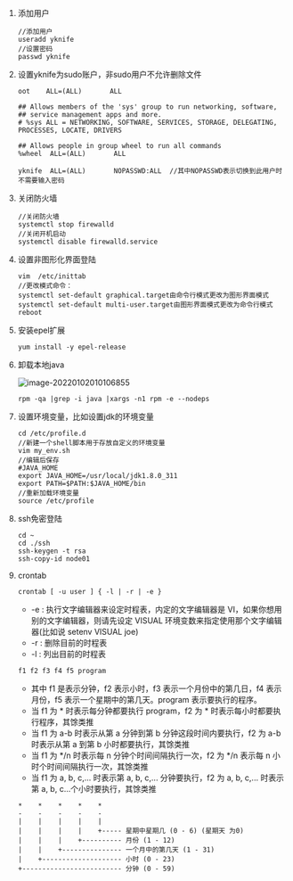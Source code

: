 1. 添加用户

   ```shell
   //添加用户
   useradd yknife
   //设置密码
   passwd yknife
   ```

2. 设置yknife为sudo账户，非sudo用户不允许删除文件

   ```she
   oot    ALL=(ALL)       ALL
   
   ## Allows members of the 'sys' group to run networking, software, 
   ## service management apps and more.
   # %sys ALL = NETWORKING, SOFTWARE, SERVICES, STORAGE, DELEGATING, PROCESSES, LOCATE, DRIVERS
   
   ## Allows people in group wheel to run all commands
   %wheel  ALL=(ALL)       ALL
   
   yknife  ALL=(ALL)       NOPASSWD:ALL  //其中NOPASSWD表示切换到此用户时不需要输入密码

3. 关闭防火墙

   ```shell
   //关闭防火墙
   systemctl stop firewalld
   //关闭开机启动
   systemctl disable firewalld.service
   ```

4. 设置非图形化界面登陆

   ```shell
   vim  /etc/inittab
   //更改模式命令：
   systemctl set-default graphical.target由命令行模式更改为图形界面模式
   systemctl set-default multi-user.target由图形界面模式更改为命令行模式
   reboot
   ```

5. 安装epel扩展

   ```shell
   yum install -y epel-release
   ```

6. 卸载本地java

   ![image-20220102010106855](/Users/yknife/Documents/笔记/截图/image-20220102010106855.png)

   ```shell
   rpm -qa |grep -i java |xargs -n1 rpm -e --nodeps
   ```

7. 设置环境变量，比如设置jdk的环境变量

   ```shell
   cd /etc/profile.d
   //新建一个shell脚本用于存放自定义的环境变量
   vim my_env.sh 
   //编辑后保存
   #JAVA_HOME
   export JAVA_HOME=/usr/local/jdk1.8.0_311
   export PATH=$PATH:$JAVA_HOME/bin
   //重新加载环境变量
   source /etc/profile
   ```

8. ssh免密登陆

   ```shell
   cd ~
   cd ./ssh
   ssh-keygen -t rsa
   ssh-copy-id node01
   ```

8. crontab

   ```shell
   crontab [ -u user ] { -l | -r | -e }
   ```
   
   - -e : 执行文字编辑器来设定时程表，内定的文字编辑器是 VI，如果你想用别的文字编辑器，则请先设定 VISUAL 环境变数来指定使用那个文字编辑器(比如说 setenv VISUAL joe)
   - -r : 删除目前的时程表
   - -l : 列出目前的时程表
   
   ```shell
   f1 f2 f3 f4 f5 program
   ```
   
   - 其中 f1 是表示分钟，f2 表示小时，f3 表示一个月份中的第几日，f4 表示月份，f5 表示一个星期中的第几天。program 表示要执行的程序。
   - 当 f1 为 * 时表示每分钟都要执行 program，f2 为 * 时表示每小时都要执行程序，其馀类推
   - 当 f1 为 a-b 时表示从第 a 分钟到第 b 分钟这段时间内要执行，f2 为 a-b 时表示从第 a 到第 b 小时都要执行，其馀类推
   - 当 f1 为 */n 时表示每 n 分钟个时间间隔执行一次，f2 为 */n 表示每 n 小时个时间间隔执行一次，其馀类推
   - 当 f1 为 a, b, c,... 时表示第 a, b, c,... 分钟要执行，f2 为 a, b, c,... 时表示第 a, b, c...个小时要执行，其馀类推
   
   ```
   *    *    *    *    *
   -    -    -    -    -
   |    |    |    |    |
   |    |    |    |    +----- 星期中星期几 (0 - 6) (星期天 为0)
   |    |    |    +---------- 月份 (1 - 12) 
   |    |    +--------------- 一个月中的第几天 (1 - 31)
   |    +-------------------- 小时 (0 - 23)
   +------------------------- 分钟 (0 - 59)
   ```
